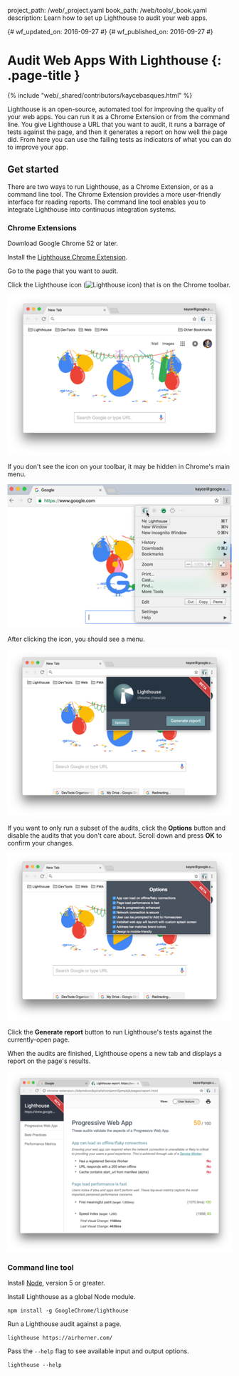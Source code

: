 project_path: /web/_project.yaml
book_path: /web/tools/_book.yaml
description: Learn how to set up Lighthouse to audit your web apps.

{# wf_updated_on: 2016-09-27 #}
{# wf_published_on: 2016-09-27 #}

# Audit Web Apps With Lighthouse {: .page-title }

{% include "web/_shared/contributors/kaycebasques.html" %}

Lighthouse is an open-source, automated tool for improving the quality of
your web apps. You can run it as a Chrome Extension or from the command line.
You give Lighthouse a URL that you want to audit, it runs a barrage of tests
against the page, and then it generates a report on how well the page did.
From here you can use the failing tests as indicators of what you can do to
improve your app.

## Get started

There are two ways to run Lighthouse, as a Chrome Extension, or as a command
line tool. The Chrome Extension provides a more user-friendly interface for
reading reports. The command line tool enables you to integrate Lighthouse into
continuous integration systems.

### Chrome Extensions

Download Google Chrome 52 or later.

Install the [Lighthouse Chrome Extension](https://chrome.google.com/webstore/detail/lighthouse/blipmdconlkpinefehnmjammfjpmpbjk).

Go to the page that you want to audit.

Click the Lighthouse icon (![Lighthouse 
icon](images/lighthouse-icon-16.png)) that is on the Chrome toolbar.

![Lighthouse icon on Chrome Toolbar](images/icon-on-toolbar.png)

If you don't see the icon on your toolbar, it may be hidden in Chrome's
main menu.

![Lighthouse icon in Chrome's Menu](images/icon-in-menu.png)

After clicking the icon, you should see a menu.

![Lighthouse menu](images/menu.png)

If you want to only run a subset of the audits, click the **Options** button
and disable the audits that you don't care about. Scroll down and press **OK**
to confirm your changes.

![Lighthouse options menu](images/options.png)

Click the **Generate report** button to run Lighthouse's tests against the
currently-open page.

When the audits are finished, Lighthouse opens a new tab and displays a
report on the page's results.

![Lighthouse report](images/report.png)

### Command line tool

Install [Node](https://nodejs.org), version 5 or greater.

Install Lighthouse as a global Node module.

    npm install -g GoogleChrome/lighthouse

Run a Lighthouse audit against a page.

    lighthouse https://airhorner.com/

Pass the `--help` flag to see available input and output options.

    lighthouse --help
